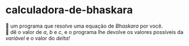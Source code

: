 # calculadora-de-bhaskara
📝 um programa que resolve uma equação de *Bhaskara* por você.<br> 
🧭 dê o valor de *a*, *b* e *c*, e o programa lhe devolve os valores possíveis da *variável* e o valor do *delta!*
